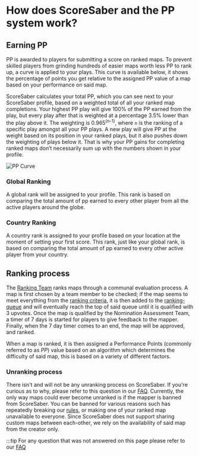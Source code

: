 # How does ScoreSaber and the PP system work?

## Earning PP
PP is awarded to players for submitting a score on ranked maps. To prevent skilled players from grinding hundreds of easier maps worth less PP to rank up, a curve is applied to your plays. This curve is available below, it shows the percentage of points you get relative to the assigned PP value of a map based on your performance on said map.

ScoreSaber calculates your total PP, which you can see next to your ScoreSaber profile, based on a weighted total of all your ranked map completions. Your highest PP play will give 100% of the PP earned from the play, but every play after that is weighted at a percentage 3.5% lower than the play above it. The weighting is 0.965<sup>(n-1)</sup>, where `n` is the ranking of a specific play amongst all your PP plays. A new play will give PP at the weight based on its position in your ranked plays, but it also pushes down the weighting of plays below it. That is why your PP gains for completing ranked maps don’t necessarily sum up with the numbers shown in your profile.

![PP Curve](~@images/ranking/pp-curve.png)

### Global Ranking
A global rank will be assigned to your profile. This rank is based on comparing the total amount of pp earned to every other player from all the active players around the globe.

### Country Ranking
A country rank is assigned to your profile based on your location at the moment of setting your first score. This rank, just like your global rank, is based on comparing the total amount of pp earned to every other active player from your country.

## Ranking process
The [Ranking Team](./ranking/scoresaber-team-information.md#ranking-team-rt) ranks maps through a communal evaluation process. A map is first chosen by a team member to be checked; if the map seems to meet everything from the [ranking criteria](/ranking/criteria/), it is then added to the [ranking-queue](./ranking/ranking-queue-rules.md) and will eventually reach the top of said queue until it is qualified with 3 upvotes. Once the map is qualified by the Nomination Assessment Team, a timer of 7 days is started for players to give feedback to the mapper. Finally, when the 7 day timer comes to an end, the map will be approved, and ranked.

When a map is ranked, it is then assigned a Performance Points (commonly referred to as *PP*) value based on an algorithm which determines the difficulty of said map, this is based on a variety of different factors.

### Unranking process
There isn't and will not be any unranking process on ScoreSaber. If you're curious as to why, please refer to this question in our [FAQ](./faq.md#why-can-a-map-not-be-unranked). Currently, the only way maps could ever become unranked is if the mapper is banned from ScoreSaber. You can be banned for various reasons such has repeatedly breaking our [rules](./rules.md), or making one of your ranked map unavailable to everyone. Since ScoreSaber does not support sharing custom maps between each-other, we rely on the availability of said map from the creator only.

:::tip For any question that was not answered on this page please refer to our
 [FAQ](./faq.md)
